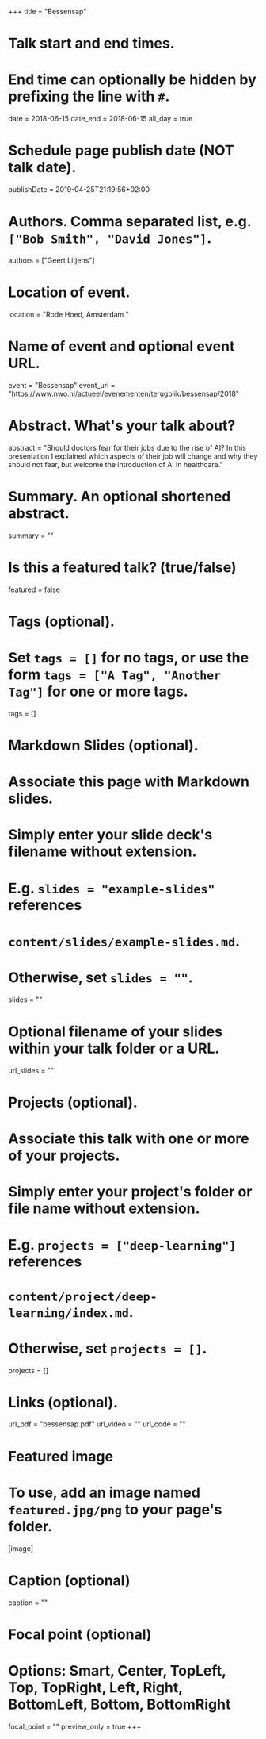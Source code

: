 +++
title = "Bessensap"

# Talk start and end times.
#   End time can optionally be hidden by prefixing the line with `#`.
date = 2018-06-15
date_end = 2018-06-15
all_day = true

# Schedule page publish date (NOT talk date).
publishDate = 2019-04-25T21:19:56+02:00

# Authors. Comma separated list, e.g. `["Bob Smith", "David Jones"]`.
authors = ["Geert Litjens"]

# Location of event.
location = "Rode Hoed, Amsterdam  "

# Name of event and optional event URL.
event = "Bessensap"
event_url = "https://www.nwo.nl/actueel/evenementen/terugblik/bessensap/2018"

# Abstract. What's your talk about?
abstract = "Should doctors fear for their jobs due to the rise of AI? In this presentation I explained which aspects of their job will change and why they should not fear, but welcome the introduction of AI in healthcare."

# Summary. An optional shortened abstract.
summary = ""

# Is this a featured talk? (true/false)
featured = false

# Tags (optional).
#   Set `tags = []` for no tags, or use the form `tags = ["A Tag", "Another Tag"]` for one or more tags.
tags = []

# Markdown Slides (optional).
#   Associate this page with Markdown slides.
#   Simply enter your slide deck's filename without extension.
#   E.g. `slides = "example-slides"` references 
#   `content/slides/example-slides.md`.
#   Otherwise, set `slides = ""`.
slides = ""

# Optional filename of your slides within your talk folder or a URL.
url_slides = ""

# Projects (optional).
#   Associate this talk with one or more of your projects.
#   Simply enter your project's folder or file name without extension.
#   E.g. `projects = ["deep-learning"]` references 
#   `content/project/deep-learning/index.md`.
#   Otherwise, set `projects = []`.
projects = []

# Links (optional).
url_pdf = "bessensap.pdf"
url_video = ""
url_code = ""

# Featured image
# To use, add an image named `featured.jpg/png` to your page's folder. 
[image]
  # Caption (optional)
  caption = ""

  # Focal point (optional)
  # Options: Smart, Center, TopLeft, Top, TopRight, Left, Right, BottomLeft, Bottom, BottomRight
  focal_point = ""
  preview_only = true
+++

